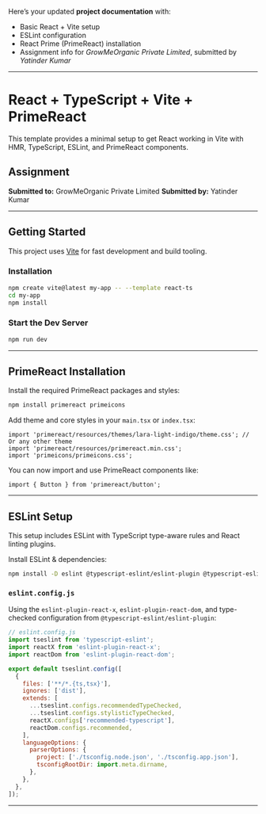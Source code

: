 Here’s your updated **project documentation** with:

* Basic React + Vite setup
* ESLint configuration
* React Prime (PrimeReact) installation
* Assignment info for *GrowMeOrganic Private Limited*, submitted by *Yatinder Kumar*

---

# React + TypeScript + Vite + PrimeReact

This template provides a minimal setup to get React working in Vite with HMR, TypeScript, ESLint, and PrimeReact components.

## Assignment

**Submitted to:** GrowMeOrganic Private Limited
**Submitted by:** Yatinder Kumar

---

## Getting Started

This project uses [Vite](https://vitejs.dev/) for fast development and build tooling.

### Installation

```bash
npm create vite@latest my-app -- --template react-ts
cd my-app
npm install
```

### Start the Dev Server

```bash
npm run dev
```

---

## PrimeReact Installation

Install the required PrimeReact packages and styles:

```bash
npm install primereact primeicons
```

Add theme and core styles in your `main.tsx` or `index.tsx`:

```tsx
import 'primereact/resources/themes/lara-light-indigo/theme.css'; // Or any other theme
import 'primereact/resources/primereact.min.css';
import 'primeicons/primeicons.css';
```

You can now import and use PrimeReact components like:

```tsx
import { Button } from 'primereact/button';
```

---

## ESLint Setup

This setup includes ESLint with TypeScript type-aware rules and React linting plugins.

Install ESLint & dependencies:

```bash
npm install -D eslint @typescript-eslint/eslint-plugin @typescript-eslint/parser eslint-plugin-react eslint-plugin-react-hooks eslint-plugin-jsx-a11y
```

### `eslint.config.js`

Using the `eslint-plugin-react-x`, `eslint-plugin-react-dom`, and type-checked configuration from `@typescript-eslint/eslint-plugin`:

```js
// eslint.config.js
import tseslint from 'typescript-eslint';
import reactX from 'eslint-plugin-react-x';
import reactDom from 'eslint-plugin-react-dom';

export default tseslint.config([
  {
    files: ['**/*.{ts,tsx}'],
    ignores: ['dist'],
    extends: [
      ...tseslint.configs.recommendedTypeChecked,
      ...tseslint.configs.stylisticTypeChecked,
      reactX.configs['recommended-typescript'],
      reactDom.configs.recommended,
    ],
    languageOptions: {
      parserOptions: {
        project: ['./tsconfig.node.json', './tsconfig.app.json'],
        tsconfigRootDir: import.meta.dirname,
      },
    },
  },
]);
```

---

